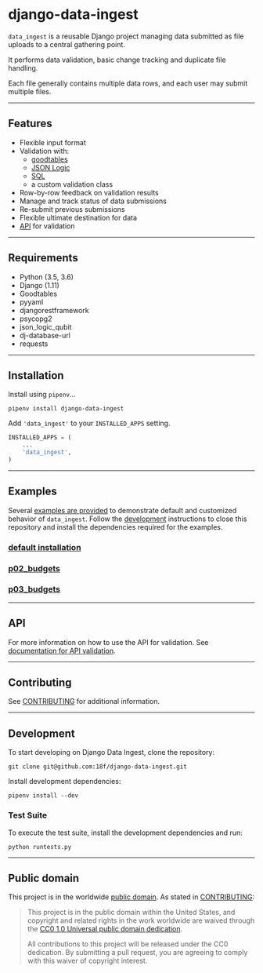 # django-data-ingest

`data_ingest` is a reusable Django project managing data submitted as file uploads to a central gathering point. 

It performs data validation, basic change tracking and duplicate file handling.

Each file generally contains multiple data rows, and
each user may submit multiple files.

---

## Features

- Flexible input format
- Validation with:
  - [goodtables](https://github.com/frictionlessdata/goodtables-py)
  - [JSON Logic](https://github.com/QubitProducts/json-logic-py)
  - [SQL](https://sqlite.org/lang_keywords.html)
  - a custom validation class
- Row-by-row feedback on validation results
- Manage and track status of data submissions
- Re-submit previous submissions
- Flexible ultimate destination for data
- [API](docs/api.md) for validation

---

## Requirements

* Python (3.5, 3.6)
* Django (1.11)
* Goodtables
* pyyaml
* djangorestframework
* psycopg2
* json_logic_qubit
* dj-database-url
* requests

---

## Installation

Install using `pipenv`...

```shell
pipenv install django-data-ingest
```

Add `'data_ingest'` to your `INSTALLED_APPS` setting.

```python
INSTALLED_APPS = (
    ...
    'data_ingest',
)
```
---

## Examples

Several [examples are provided](./examples/) to demonstrate default and customized behavior of  `data_ingest`.
Follow the [development](#development) instructions to close this repository and install the dependencies required for the examples.

### [default installation](examples/defaults/README.md)

### [p02_budgets](examples/p02_budgets/README.md)

### [p03_budgets](examples/p03_budgets/README.md)

---

## API

For more information on how to use the API for validation.  See [documentation for API validation](docs/api.md).

---

## Contributing

See [CONTRIBUTING](CONTRIBUTING.md) for additional information.

---

## Development

To start developing on Django Data Ingest, clone the repository:

```shell
git clone git@github.com:18f/django-data-ingest.git
```

Install development dependencies:

```shell
pipenv install --dev
```

### Test Suite

To execute the test suite, install the development dependencies and run:
```shell
python runtests.py
```

---

## Public domain

This project is in the worldwide [public domain](LICENSE.md). As stated in [CONTRIBUTING](CONTRIBUTING.md):

> This project is in the public domain within the United States, and copyright and related rights in the work worldwide are waived through the [CC0 1.0 Universal public domain dedication](https://creativecommons.org/publicdomain/zero/1.0/).
>
> All contributions to this project will be released under the CC0 dedication. By submitting a pull request, you are agreeing to comply with this waiver of copyright interest.
